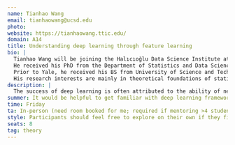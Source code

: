 ```yaml
---
name: Tianhao Wang
email: tianhaowang@ucsd.edu
photo: 
website: https://tianhaowang.ttic.edu/
domain: A14
title: Understanding deep learning through feature learning
bio: |
  Tianhao Wang will be joining the Halıcıoğlu Data Science Institute at UC San Diego as a tenure-track assistant professor in July 2025.
  He received his PhD from the Department of Statistics and Data Science at Yale University in 2024.
  Prior to Yale, he received his BS from University of Science and Technology of China in 2018.
  His research interests are mainly in theoretical foundations of statistical learning, especially high-dimensional statistics and deep learning.
description: |
  The success of deep learning is often attributed to the ability of neural networks to learn useful features from data. Yet, the process of feature learning remains mysterious. In this project, we aim to develop fundamental understanding of how neural networks learn features, with an emphasis on the dynamical perspective of the training process. We will explore feature learning for various neural network architectures, and investigate surprising phenomena in deep learning such as implicit regularization and grokking, etc. Participants will gain hands-on experience in training neural networks and analyzing the training process.
summer: It would be helpful to get familiar with deep learning frameworks such as PyTorch or Jax.
time: Friday
ta: In-person (need room booked for me; required if mentoring >4 students in-person)
style: Participants should feel free to explore on their own if they find a specific topic interesting. Meanwhile, participants will have opportunities to work with my PhD students. I will provide hands-on guidance.
seats: 8
tag: theory
---
```

